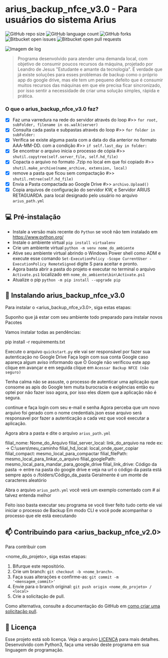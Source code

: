 # arius_backup_nfce_v3.0 - Para usuários do sistema Arius

<!---Esses são exemplos. Veja https://shields.io para outras pessoas ou para personalizar este conjunto de escudos. Você pode querer incluir dependências, status do projeto e informações de licença aqui--->

![GitHub repo size](https://img.shields.io/github/repo-size/iuricode/README-template?style=for-the-badge)
![GitHub language count](https://img.shields.io/github/languages/count/iuricode/README-template?style=for-the-badge)
![GitHub forks](https://img.shields.io/github/forks/iuricode/README-template?style=for-the-badge)
![Bitbucket open issues](https://img.shields.io/bitbucket/issues/iuricode/README-template?style=for-the-badge)
![Bitbucket open pull requests](https://img.shields.io/bitbucket/pr-raw/iuricode/README-template?style=for-the-badge)

<img src="https://raw.githubusercontent.com/leandroSJ/arius_backup_nfce_v2.0/master/windows/icon/log.png" alt="Imagem de log">

> Programa desenvolvido para atender uma demanda local, com objetivo de consumir poucos recursos da máquina, projetado por Leandro de Jesus
"Estudante e amante da tecnologia". É verdade que já existe soluções para esses problemas de backup como o próprio app do google drive, mas
ele tem um pequeno defeito que é consumir muitos recursos das máquinas em que ele precisa ficar sincronizado, por isso sentir a necessidade
de criar uma solução simples, rápida e prática.

### O que o arius_backup_nfce_v3.0 faz?

- [x] Faz uma varredura na rede do servidor através do loop #>> `for root, subFolder, filename in os.walk(server)`
- [x] Consulta cada pasta e subpastas através do loop #>> `for folder in subFolder:`
- [x] Verifica se existe alguma pasta com a data do dia anterior no formato AAA-MM-DD. com a condição #>> `if self.last_day in folder:`
- [x] Se encontrar o arquivo inicia o processo de cópia #>> `shutil.copytree(self.server_file, self.hd_file)`
- [x] Copacta o arquivo  no formato .7zip no local em que foi copiado #>> `shutil.make_archive(name_archive, extension, local)`
- [x] remove a pasta que ficou sem compactação #>> `shutil.rmtree(self.hd_file)`
- [x] Envia a Pasta compactada ao Google Drive #>> `archivo.Upload()`
- [x] Copia arquivos de configuração do servidor KW, e Servidor ARIUS RETAGUARDA. para local designado pelo usuário no arquivo
`arius_path.yml`

## 💻 Pré-instalação
<!---Estes são apenas requisitos de exemplo. Adicionar, duplicar ou remover conforme necessário--->
* Instale a versão mais recente do `Python` se você não tem instalado em https://www.python.org/
* Instale o ambiente virtual `pip install virtualenv`
* Crie um ambiente virtual `python -m venv nome_do_ambiente`
* Ative seu ambiente virtual abrindo o Windows Power shell como ADM e execute esse comando `Set-ExecutionPolicy -Scope CurrentUser -ExecutionPolicy RemoteSigned` digite S para aceitar e pronto.
* Agora basta abrir a pasta do projeto e executar no terminal o arquivo `Activate.ps1` localizado em `nome_do_ambiente\bin\Activate.ps1`
* Atualize o pip `python -m pip install --upgrade pip`

## 🚀 Instalando arius_backup_nfce_v3.0

Para instalar o <arius_backup_nfce_v3.0>, siga estas etapas:
 

 Suponho que já estar com seu ambiente todo preparado para instalar novos Pacotes

 Vamos instalar todas as pendências:

 pip install -r requirements.txt

 Execute o arquivo `quickstart.py` ele vai ser responsável por fazer sua autenticação
 no Google Drive Faça login com sua conta Google caso apareça algum aviso informando que
 O Google não verificou este app clique em avançar e em seguida clique em 
 `Acessar Backup NFCE (não seguro)`

 Tenha calma não se assuste, o processo de autenticar uma aplicação que consome as apis
 do Google tem muita burocracia e exigências então eu optei por não fazer isso agora, por
 isso eles dizem que a aplicação não é segura.
 
 continue e faça login com seu e-mail e senha
 Agora perceba que um novo arquivo foi gerado com o nome credentials.json esse arquivo será
 responsavel por fazer a autenticação a cada vez que você executar a aplicação.

 Agora abra a pasta <config> e dite o arquivo `arius_path.yml`

filial_nome: Nome_do_Arquivo
filial_server_local: link_do_arquivo na rede ex: -> C:\\users\meu_caminho
filial_hd_local: local_onde_quer_copiar
filial_compact: mesmo_local_para_compactar
filial_filePath: mesmo_local_para_linkar_o_arquivo
filial_googlePath: mesmo_local_para_mandar_para_google_drive
filial_link_drive: Código da pasta -> entre na pasta do google drive e veja na url o código da
pasta está sempre após o /folders/Código_da_pasta Geralmente é um monte de caracteres aleatório

Abra o arquivo `arius_path.yml` você verá um exemplo comentado com # ai talvez entenda melhor

Feito isso basta executar seu programa se você tiver feito tudo certo ele vai iniciar o processo de
Backup Em modo CLI e você pode acompanhar o processo que ele está executando

## 📫 Contribuindo para <arius_backup_nfce_v2.0>
<!---Se o seu README for longo ou se você tiver algum processo ou etapas específicas que deseja que os 
contribuidores sigam, considere a criação de um arquivo CONTRIBUTING.md separado---> Para contribuir com
<nome_do_projeto>, siga estas etapas:

1. Bifurque este repositório.
2. Crie um branch: `git checkout -b <nome_branch>`.
3. Faça suas alterações e confirme-as: `git commit -m '<mensagem_commit>'`
4. Envie para o branch original: `git push origin <nome_do_projeto> / <local>`
5. Crie a solicitação de pull.

Como alternativa, consulte a documentação do GitHub em 
[como criar uma solicitação pull](https://help.github.com/en/github/collaborating-with-issues-and-pull-requests/creating-a-pull-request).

## 📝 Licença

Esse projeto está sob licença. Veja o arquivo [LICENÇA](LICENSE.md) para mais detalhes.
Desenvolvido com Python3, faça uma versão deste programa em sua linguagem de programação.
